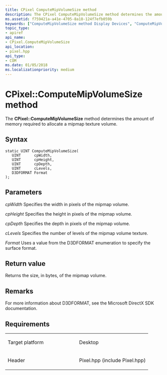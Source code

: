 ```yaml
---
title: CPixel ComputeMipVolumeSize method
description: The CPixel ComputeMipVolumeSize method determines the amount of memory required to allocate a mipmap texture volume.
ms.assetid: f759421a-a41e-4705-8a18-124f7efb059b
keywords: ["ComputeMipVolumeSize method Display Devices", "ComputeMipVolumeSize method Display Devices , CPixel interface", "CPixel interface Display Devices , ComputeMipVolumeSize method"]
topic_type:
- apiref
api_name:
- CPixel.ComputeMipVolumeSize
api_location:
- pixel.hpp
api_type:
- COM
ms.date: 01/05/2018
ms.localizationpriority: medium
---
```


# CPixel::ComputeMipVolumeSize method


The **CPixel::ComputeMipVolumeSize** method determines the amount of memory required to allocate a mipmap texture volume.

Syntax
------

```ManagedCPlusPlus
static UINT ComputeMipVolumeSize(
   UINT      cpWidth,
   UINT      cpHeight,
   UINT      cpDepth,
   UINT      cLevels,
   D3DFORMAT Format
);
```

Parameters
----------

*cpWidth*
Specifies the width in pixels of the mipmap volume.

*cpHeight*
Specifies the height in pixels of the mipmap volume.

*cpDepth*
Specifies the depth in pixels of the mipmap volume.

*cLevels*
Specifies the number of levels of the mipmap volume texture.

*Format*
Uses a value from the D3DFORMAT enumeration to specify the surface format.

Return value
------------

Returns the size, in bytes, of the mipmap volume.

Remarks
-------

For more information about D3DFORMAT, see the Microsoft DirectX SDK documentation.

Requirements
------------

<table>
<colgroup>
<col width="50%" />
<col width="50%" />
</colgroup>
<tbody>
<tr class="odd">
<td align="left"><p>Target platform</p></td>
<td align="left">Desktop</td>
</tr>
<tr class="even">
<td align="left"><p>Header</p></td>
<td align="left">Pixel.hpp (include Pixel.hpp)</td>
</tr>
</tbody>
</table>

 

 





